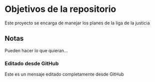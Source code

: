 # Objetivos de la repositorio

Este proyecto se encarga de manejar los planes de la liga de la justicia


## Notas
Pueden hacer lo que quieran...

### Editado desde GitHub
Este es un mensaje editado completamente desde GitHub
